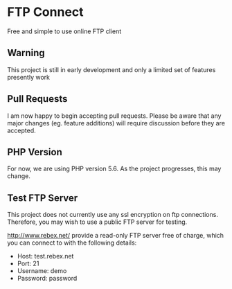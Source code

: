 # FTP Connect
Free and simple to use online FTP client

## Warning
This project is still in early development and only a limited set of features
presently work

## Pull Requests
I am now happy to begin accepting pull requests. Please be aware that any major changes
(eg. feature additions) will require discussion before they are accepted.

## PHP Version
For now, we are using PHP version 5.6. As the project progresses, this may change.

## Test FTP Server
This project does not currently use any ssl encryption on ftp connections.
Therefore, you may wish to use a public FTP server for testing.

http://www.rebex.net/ provide a read-only FTP server free of charge, which you can
connect to with the following details:
- Host: test.rebex.net
- Port: 21
- Username: demo
- Password: password

